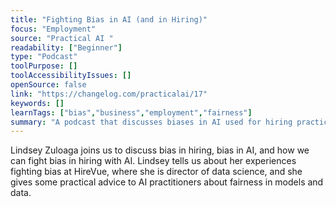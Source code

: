 ```yaml
---
title: "Fighting Bias in AI (and in Hiring)"
focus: "Employment"
source: "Practical AI "
readability: ["Beginner"]
type: "Podcast"
toolPurpose: []
toolAccessibilityIssues: []
openSource: false
link: "https://changelog.com/practicalai/17"
keywords: []
learnTags: ["bias","business","employment","fairness"]
summary: "A podcast that discusses biases in AI used for hiring practices and the importance of creating and using fair algorithms. "
---
```

Lindsey Zuloaga joins us to discuss bias in hiring, bias in AI, and how we can fight bias in hiring with AI. Lindsey tells us about her experiences fighting bias at HireVue, where she is director of data science, and she gives some practical advice to AI practitioners about fairness in models and data.

